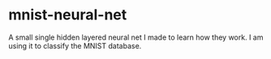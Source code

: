 # mnist-neural-net
A small single hidden layered neural net I made to learn how they work. I am using it to classify the MNIST database.
